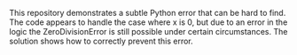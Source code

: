 This repository demonstrates a subtle Python error that can be hard to find.  The code appears to handle the case where x is 0, but due to an error in the logic the ZeroDivisionError is still possible under certain circumstances.  The solution shows how to correctly prevent this error.